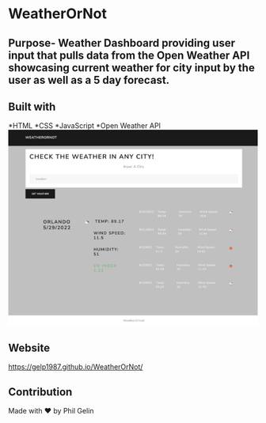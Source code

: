 # WeatherOrNot

## Purpose- Weather Dashboard providing user input that pulls data from the Open Weather API showcasing current weather for city input by the user as well as a 5 day forecast.

## Built with

*HTML
*CSS
*JavaScript
*Open Weather API
![Screencapture of WeatherOrNot.](assets/images/WeatherOrNotScreenshot.png)

## Website

https://gelp1987.github.io/WeatherOrNot/

## Contribution

Made with ❤️ by Phil Gelin

<!-- AS A traveler -->
<!-- I WANT to see the weather outlook for multiple cities -->
<!-- SO THAT I can plan a trip accordingly -->

<!-- GIVEN a weather dashboard with form inputs -->
<!-- WHEN I search for a city -->
<!-- THEN I am presented with current and future conditions for that city and that city is added to the search history -->
<!-- WHEN I view current weather conditions for that city -->
<!-- THEN I am presented with the city name, the date, an icon representation of weather conditions, the temperature, the humidity, the wind speed, and the UV index -->
<!-- WHEN I view the UV index -->
<!-- THEN I am presented with a color that indicates whether the conditions are favorable, moderate, or severe -->
<!-- WHEN I view future weather conditions for that city -->
<!-- THEN I am presented with a 5-day forecast that displays the date, an icon representation of weather conditions, the temperature, the wind speed, and the humidity -->
<!-- WHEN I click on a city in the search history -->
<!-- THEN I am again presented with current and future conditions for that city -->
